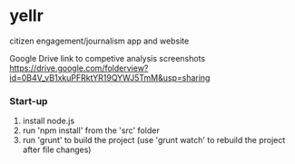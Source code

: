 # yellr

citizen engagement/journalism app and website

Google Drive link to competive analysis screenshots
https://drive.google.com/folderview?id=0B4V_vB1xkuPFRktYR19QYWJ5TmM&usp=sharing

### Start-up
1. install node.js
2. run 'npm install' from the 'src' folder
3. run 'grunt' to build the project
(use 'grunt watch' to rebuild the project after file changes)